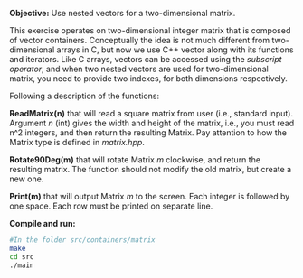 **Objective:** Use nested vectors for a two-dimensional matrix.

This exercise operates on two-dimensional integer matrix that is
composed of vector containers. Conceptually the idea is not much
different from two-dimensional arrays in C, but now we use C++ vector
along with its functions and iterators. Like C arrays, vectors can be
accessed using the *subscript operator*, and when two nested vectors
are used for two-dimensional matrix, you need to provide two indexes,
for both dimensions respectively.

Following a description of the functions:

**ReadMatrix(n)** that will read a square matrix from user (i.e.,
standard input). Argument *n* (int) gives the width and height of the
matrix, i.e., you must read n^2 integers, and then return
the resulting Matrix. Pay attention to how the Matrix type is
defined in *matrix.hpp*.

**Rotate90Deg(m)** that will rotate Matrix *m* clockwise, and return
the resulting matrix. The function should not modify the old matrix,
but create a new one.

**Print(m)** that will output Matrix *m* to the screen. Each integer
is followed by one space. Each row must be printed on separate line.


**Compile and run:**
```bash
#In the folder src/containers/matrix
make
cd src
./main
```
